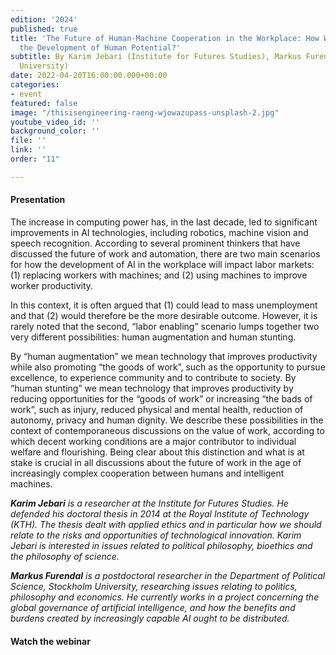 ```yaml
---
edition: '2024'
published: true
title: 'The Future of Human-Machine Cooperation in the Workplace: How Will AI Impact
  the Development of Human Potential?'
subtitle: By Karim Jebari (Institute for Futures Studies), Markus Furendal (Stockholm
  University)
date: 2022-04-20T16:00:00.000+00:00
categories:
- event
featured: false
image: "/thisisengineering-raeng-wjowazupass-unsplash-2.jpg"
youtube_video_id: ''
background_color: ''
file: ''
link: ''
order: "11"

---
```

#### Presentation

The increase in computing power has, in the last decade, led to significant improvements in AI technologies, including robotics, machine vision and speech recognition. According to several prominent thinkers that have discussed the future of work and automation, there are two main scenarios for how the development of AI in the workplace will impact labor markets: (1) replacing workers with machines; and (2) using machines to improve worker productivity.

In this context, it is often argued that (1) could lead to mass unemployment and that (2) would therefore be the more desirable outcome. However, it is rarely noted that the second, “labor enabling” scenario lumps together two very different possibilities: human augmentation and human stunting.

By “human augmentation” we mean technology that improves productivity while also promoting “the goods of work”, such as the opportunity to pursue excellence, to experience community and to contribute to society. By “human stunting” we mean technology that improves productivity by reducing opportunities for the “goods of work” or increasing “the bads of work”, such as injury, reduced physical and mental health, reduction of autonomy, privacy and human dignity. We describe these possibilities in the context of contemporaneous discussions on the value of work, according to which decent working conditions are a major contributor to individual welfare and flourishing. Being clear about this distinction and what is at stake is crucial in all discussions about the future of work in the age of increasingly complex cooperation between humans and intelligent machines.

**_Karim Jebari_** _is a researcher at the Institute for Futures Studies. He defended his doctoral thesis in 2014 at the Royal Institute of Technology (KTH). The thesis dealt with applied ethics and in particular how we should relate to the risks and opportunities of technological innovation. Karim Jebari is interested in issues related to political philosophy, bioethics and the philosophy of science._

**_Markus Furendal_** _is a postdoctoral researcher in the Department of Political Science, Stockholm University, researching issues relating to politics, philosophy and economics. He currently works in a project concerning the global governance of artificial intelligence, and how the benefits and burdens created by increasingly capable AI ought to be distributed._

#### Watch the webinar

<YoutubeEmbedded yt="AwxkhJp0P14" caption ="The Future of Human-Machine Cooperation in the Workplace"><YoutubeEmbedded>

#### 